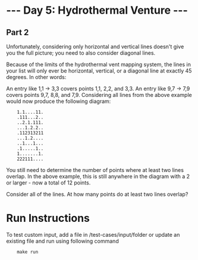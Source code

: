 # --- Day 5: Hydrothermal Venture ---

## Part 2

Unfortunately, considering only horizontal and vertical lines doesn't give you the full picture; you need to also consider diagonal lines.

Because of the limits of the hydrothermal vent mapping system, the lines in your list will only ever be horizontal, vertical, or a diagonal line at exactly 45 degrees. In other words:

An entry like 1,1 -> 3,3 covers points 1,1, 2,2, and 3,3.
An entry like 9,7 -> 7,9 covers points 9,7, 8,8, and 7,9.
Considering all lines from the above example would now produce the following diagram:

        1.1....11.
        .111...2..
        ..2.1.111.
        ...1.2.2..
        .112313211
        ...1.2....
        ..1...1...
        .1.....1..
        1.......1.
        222111....

You still need to determine the number of points where at least two lines overlap. In the above example, this is still anywhere in the diagram with a 2 or larger - now a total of 12 points.

Consider all of the lines. At how many points do at least two lines overlap?

# Run Instructions

To test custom input, add a file in /test-cases/input/folder or update an existing file and run using following command

        make run